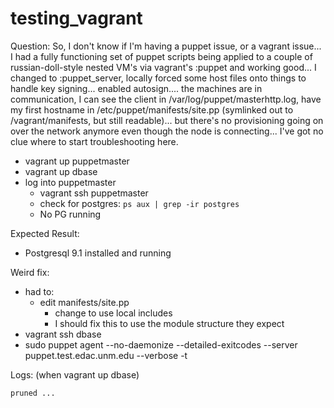 testing_vagrant
===============

Question: So, I don't know if I'm having a puppet issue, or a vagrant issue...
I had a fully functioning set of puppet scripts being applied to a couple of
russian-doll-style nested VM's via vagrant's :puppet and working good... I
changed to :puppet_server,  locally forced some host files onto things to
handle key signing... enabled autosign.... the machines are in communication, I
can see the client in /var/log/puppet/masterhttp.log, have my first hostname
in /etc/puppet/manifests/site.pp (symlinked out to /vagrant/manifests, but
still readable)... but there's no provisioning going on over the network
anymore even though the node is connecting... I've got no clue where to start
troubleshooting here.

* vagrant up puppetmaster
* vagrant up dbase
* log into puppetmaster
  * vagrant ssh puppetmaster
  * check for postgres: `ps aux | grep -ir postgres`
  * No PG running


Expected Result:
  * Postgresql 9.1 installed and running

Weird fix:
  * had to:
    * edit manifests/site.pp
      * change to use local includes
      * I should fix this to use the module structure they expect
  * vagrant ssh dbase
  * sudo puppet agent --no-daemonize --detailed-exitcodes --server puppet.test.edac.unm.edu --verbose -t

Logs:  (when vagrant up dbase)

    pruned ...
